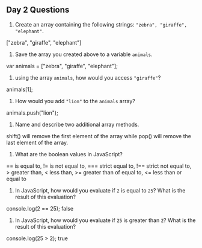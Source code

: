 ## Day 2 Questions

1. Create an array containing the following strings: `"zebra", "giraffe", "elephant"`.

["zebra", "giraffe", "elephant"]

1. Save the array you created above to a variable `animals`.

var animals = ["zebra", "giraffe", "elephant"];

1. using the array `animals`, how would you access `"giraffe"`?

animals[1];

1. How would you add `"lion"` to the `animals` array?

animals.push("lion");

1. Name and describe two additional array methods.

shift() will remove the first element of the array while pop() will remove the last element of the array.

1. What are the boolean values in JavaScript?

== is equal to, != is not equal to, === strict equal to, !== strict not equal to, > greater than, < less than, >= greater than of equal to, <= less than or equal to

1. In JavaScript, how would you evaluate if `2` is equal to `25`? What is the result of this evaluation?

console.log(2 == 25);
false

1. In JavaScript, how would you evaluate if `25` is greater than `2`? What is the result of this evaluation?

console.log(25 > 2);
true
